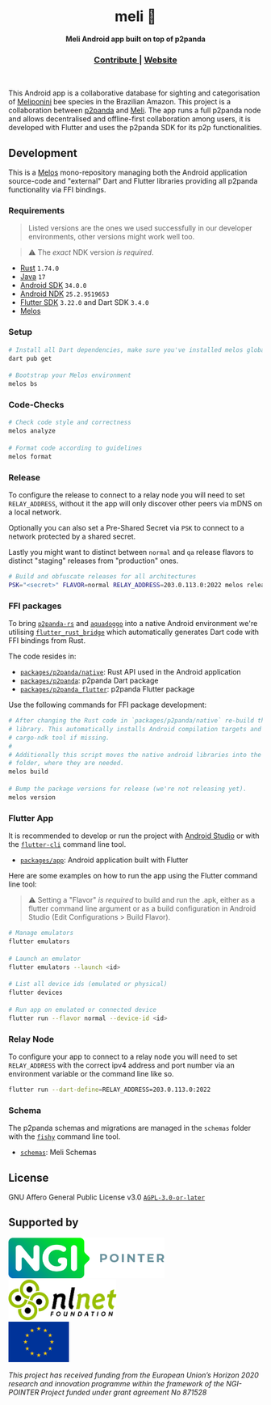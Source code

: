 <h1 align="center">meli 🐝</h1>

<div align="center">
  <strong>Meli Android app built on top of p2panda</strong>
</div>

<div align="center">
  <h3>
    <a href="https://p2panda.org/about/contribute">
      Contribute
    </a>
    <span> | </span>
    <a href="https://p2panda.org">
      Website
    </a>
  </h3>
</div>

<br/>

This Android app is a collaborative database for sighting and categorisation of
[Meliponini](https://en.wikipedia.org/wiki/Stingless_bee) bee species in the
Brazilian Amazon. This project is a collaboration between
[p2panda](https://p2panda.org/) and [Meli](https://www.meli-bees.org/). The app
runs a full p2panda node and allows decentralised and offline-first
collaboration among users, it is developed with Flutter and uses the p2panda
SDK for its p2p functionalities.

## Development

This is a [Melos](https://melos.invertase.dev) mono-repository managing both
the Android application source-code and "external" Dart and Flutter libraries
providing all p2panda functionality via FFI bindings.

### Requirements

> Listed versions are the ones we used successfully in our developer
> environments, other versions might work well too.

> ⚠️ The _exact_ NDK version _is required_.

* [Rust](https://www.rust-lang.org/tools/install) `1.74.0`
* [Java](https://dev.java/) `17`
* [Android SDK](https://developer.android.com/tools) `34.0.0`
* [Android NDK](https://developer.android.com/ndk/) `25.2.9519653`
* [Flutter SDK](https://docs.flutter.dev/get-started/install) `3.22.0` and Dart SDK `3.4.0`
* [Melos](https://melos.invertase.dev/getting-started)

### Setup

```bash
# Install all Dart dependencies, make sure you've installed melos globally
dart pub get

# Bootstrap your Melos environment
melos bs
```

### Code-Checks

```bash
# Check code style and correctness
melos analyze

# Format code according to guidelines
melos format
```

### Release

To configure the release to connect to a relay node you will need to set
`RELAY_ADDRESS`, without it the app will only discover other peers via mDNS on
a local network.

Optionally you can also set a Pre-Shared Secret via `PSK` to connect to a
network protected by a shared secret.

Lastly you might want to distinct between `normal` and `qa` release flavors to
distinct "staging" releases from "production" ones.

```bash
# Build and obfuscate releases for all architectures
PSK="<secret>" FLAVOR=normal RELAY_ADDRESS=203.0.113.0:2022 melos release
```

### FFI packages

To bring [`p2panda-rs`] and [`aquadoggo`] into a native Android environment
we're utilising [`flutter_rust_bridge`] which automatically generates Dart code
with FFI bindings from Rust.

The code resides in:

* [`packages/p2panda/native`](packages/p2panda/native): Rust API used in the Android application
* [`packages/p2panda`](packages/p2panda): p2panda Dart package
* [`packages/p2panda_flutter`](packages/p2panda_flutter): p2panda Flutter package

Use the following commands for FFI package development:

```bash
# After changing the Rust code in `packages/p2panda/native` re-build the
# library. This automatically installs Android compilation targets and the
# cargo-ndk tool if missing.
#
# Additionally this script moves the native android libraries into the `app`
# folder, where they are needed.
melos build

# Bump the package versions for release (we're not releasing yet).
melos version
```

### Flutter App

It is recommended to develop or run the project with [Android
Studio](https://developer.android.com/studio) or with the [`flutter-cli`]
command line tool.

* [`packages/app`](packages/app): Android application built with Flutter

Here are some examples on how to run the app using the Flutter command line tool:

> ⚠️ Setting a "Flavor" _is required_ to build and run the .apk, either as a
> flutter command line argument or as a build configuration in Android Studio
> (Edit Configurations > Build Flavor).

```bash
# Manage emulators
flutter emulators

# Launch an emulator
flutter emulators --launch <id>

# List all device ids (emulated or physical)
flutter devices

# Run app on emulated or connected device
flutter run --flavor normal --device-id <id>
```

### Relay Node

To configure your app to connect to a relay node you will need to set
`RELAY_ADDRESS` with the correct ipv4 address and port number via an
environment variable or the command line like so.

```bash
flutter run --dart-define=RELAY_ADDRESS=203.0.113.0:2022
```

### Schema

The p2panda schemas and migrations are managed in the `schemas` folder with the
[`fishy`] command line tool.

* [`schemas`](schemas): Meli Schemas

## License

GNU Affero General Public License v3.0 [`AGPL-3.0-or-later`](LICENSE)

## Supported by

<img src="https://raw.githubusercontent.com/p2panda/.github/main/assets/ngi-logo.png" width="auto" height="80px"><br />
<img src="https://raw.githubusercontent.com/p2panda/.github/main/assets/nlnet-logo.svg" width="auto" height="80px"><br />
<img src="https://raw.githubusercontent.com/p2panda/.github/main/assets/eu-flag-logo.png" width="auto" height="80px">

*This project has received funding from the European Union’s Horizon 2020
research and innovation programme within the framework of the NGI-POINTER
Project funded under grant agreement No 871528*

[`aquadoggo`]: https://github.com/p2panda/aquadoggo

[`fishy`]: https://github.com/p2panda/fishy

[`flutter-cli`]: https://docs.flutter.dev/reference/flutter-cli

[`flutter_rust_bridge`]: https://github.com/fzyzcjy/flutter_rust_bridge

[`p2panda-rs`]: https://github.com/p2panda/p2panda

[`p2panda`]: https://p2panda.org
